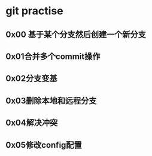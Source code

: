 # git practise
## 0x00 基于某个分支然后创建一个新分支 ##  
    
## 0x01合并多个commit操作 ##  
## 0x02分支变基 ##  
## 0x03删除本地和远程分支 ##  
## 0x04解决冲突 ##  
## 0x05修改config配置 ##

